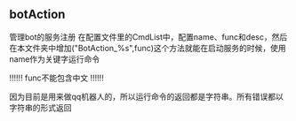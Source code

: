 ## botAction
管理bot的服务注册
在配置文件里的CmdList中，配置name、func和desc，然后在本文件夹中增加("BotAction_%s",func)这个方法就能在启动服务的时候，使用name作为关键字运行命令

!!!!!! func不能包含中文 !!!!!!

因为目前是用来做qq机器人的，所以运行命令的返回都是字符串。所有错误都以字符串的形式返回